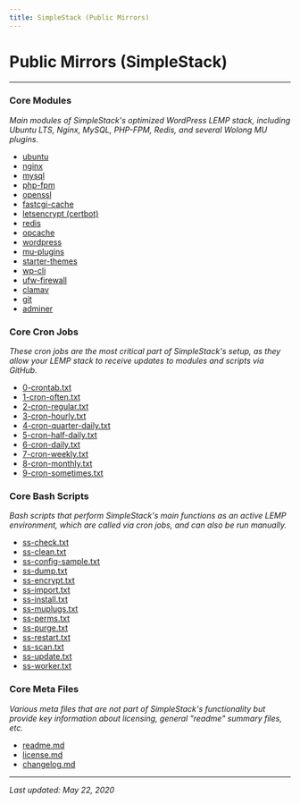 ```yaml
---
title: SimpleStack (Public Mirrors)
---
```


# Public Mirrors (SimpleStack)

----

### Core Modules

*Main modules of SimpleStack's optimized WordPress LEMP stack, including Ubuntu LTS, Nginx, MySQL, PHP-FPM, Redis, and several Wolong MU plugins.*

* [ubuntu](/ubuntu/)
* [nginx](/nginx/)
* [mysql](/mysql/)
* [php-fpm](/php-fpm/)
* [openssl](/openssl/)
* [fastcgi-cache](/fastcgi-cache/)
* [letsencrypt (certbot)](/letsencrypt/)
* [redis](/redis/)
* [opcache](/opcache/)
* [wordpress](/wordpress/)
* [mu-plugins](/mu-plugins/)
* [starter-themes](/starter-themes/)
* [wp-cli](/wp-cli/)
* [ufw-firewall](/ufw-firewall/)
* [clamav](/clamav/)
* [git](/git/)
* [adminer](/adminer/)

### Core Cron Jobs

*These cron jobs are the most critical part of SimpleStack's setup, as they allow your LEMP stack to receive updates to modules and scripts via GitHub.*

* [0-crontab.txt](0-crontab.txt)
* [1-cron-often.txt](1-cron-often.txt)
* [2-cron-regular.txt](2-cron-regular.txt)
* [3-cron-hourly.txt](3-cron-hourly.txt)
* [4-cron-quarter-daily.txt](4-cron-quarter-daily.txt)
* [5-cron-half-daily.txt](5-cron-half-daily.txt)
* [6-cron-daily.txt](6-cron-daily.txt)
* [7-cron-weekly.txt](7-cron-weekly.txt)
* [8-cron-monthly.txt](8-cron-monthly.txt)
* [9-cron-sometimes.txt](9-cron-sometimes.txt)

### Core Bash Scripts

*Bash scripts that perform SimpleStack's main functions as an active LEMP environment, which are called via cron jobs, and can also be run manually.*

* [ss-check.txt](ss-check.txt)
* [ss-clean.txt](ss-clean.txt)
* [ss-config-sample.txt](ss-config-sample.txt)
* [ss-dump.txt](ss-dump.txt)
* [ss-encrypt.txt](ss-encrypt.txt)
* [ss-import.txt](ss-import.txt)
* [ss-install.txt](ss-install.txt)
* [ss-muplugs.txt](ss-muplugs.txt)
* [ss-perms.txt](ss-perms.txt)
* [ss-purge.txt](ss-purge.txt)
* [ss-restart.txt](ss-restart.txt)
* [ss-scan.txt](ss-scan.txt)
* [ss-update.txt](ss-update.txt)
* [ss-worker.txt](ss-worker.txt)

### Core Meta Files

*Various meta files that are not part of SimpleStack's functionality but provide key information about licensing, general "readme" summary files, etc.*

* [readme.md](readme.md)
* [license.md](license.md)
* [changelog.md](changelog.md)

----

*Last updated: May 22, 2020*